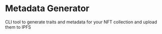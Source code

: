# Metadata Generator 

CLI tool to generate traits and metadata for your NFT collection and upload them to IPFS 

